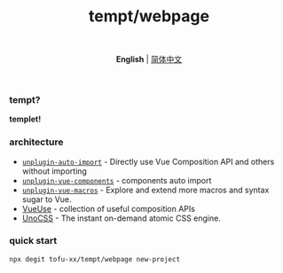 <h1 align='center'>tempt/webpage</h1>

<br>

<p align='center'>
<b>English</b> | <a href="./README.zh-CN.md">简体中文</a>
</p>

<br>

### tempt?

**templet!**

### architecture

- [`unplugin-auto-import`](https://github.com/antfu/unplugin-auto-import) -
  Directly use Vue Composition API and others without importing
- [`unplugin-vue-components`](https://github.com/antfu/unplugin-vue-components) -
  components auto import
- [`unplugin-vue-macros`](https://github.com/sxzz/unplugin-vue-macros) -
  Explore and extend more macros and syntax sugar to Vue.
- [VueUse](https://github.com/antfu/vueuse) -
  collection of useful composition APIs
- [UnoCSS](https://github.com/unocss/unocss) -
  The instant on-demand atomic CSS engine.

### quick start

```bash
npx degit tofu-xx/tempt/webpage new-project
```
